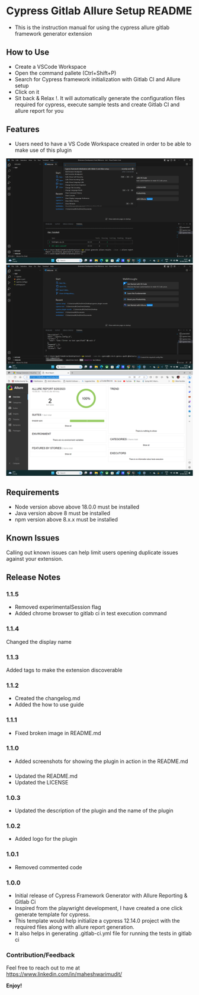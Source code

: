# Cypress Gitlab Allure Setup README
- This is the instruction manual for using the cypress allure gitlab framework generator extension

## How to Use
- Create a VSCode Workspace
- Open the command pallete (Ctrl+Shift+P)
- Search for Cypress framework initialization with Gitlab CI and Allure setup
- Click on it
- Sit back & Relax !. It will automatically generate the configuration files required for cypress, execute sample tests and create   Gitlab CI and allure report for you

## Features

- Users need to have a VS Code Workspace created in order to be able to make use of this plugin

![Cypress CodeLab Generator](images/listing.png)
![Plugin under execution](images/installing.png)
![Allure Report](images/allure.png)

 
## Requirements

- Node version above above 18.0.0 must be installed
- Java version above 8 must be installed
- npm version above 8.x.x must be installed

## Known Issues

Calling out known issues can help limit users opening duplicate issues against your extension.

## Release Notes

### 1.1.5
- Removed experimentalSession flag
- Added chrome browser to gitlab ci in test execution command
### 1.1.4
Changed the display name

### 1.1.3
Added tags to make the extension discoverable
### 1.1.2
- Created the changelog.md
- Added the how to use guide
### 1.1.1
- Fixed broken image in README.md
### 1.1.0
- Added screenshots for showing the plugin in action in the README.md
###
- Updated the README.md
- Updated the LICENSE 
### 1.0.3
- Updated the description of the plugin and the name of the plugin
### 1.0.2
- Added logo for the plugin
### 1.0.1
- Removed commented code
### 1.0.0

- Initial release of Cypress Framework Generator with Allure Reporting & Gitlab Ci
- Inspired from the playwright development, I have  created a one click generate template for cypress.
- This template would help initialize a cypress 12.14.0 project with the required files along with allure report generation.
- It also helps in generating .gitlab-ci.yml file for running the tests in gitlab ci 


### Contribution/Feedback

Feel free to reach out to me at https://www.linkedin.com/in/maheshwarimudit/



**Enjoy!**
